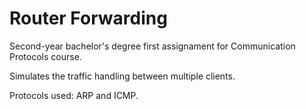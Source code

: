 
# Router Forwarding

Second-year bachelor's degree first assignament for Communication Protocols course.

Simulates the traffic handling between multiple clients.

Protocols used: ARP and ICMP.
